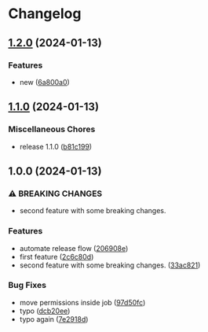 # Changelog

## [1.2.0](https://github.com/ramankarki/release-practice/compare/v1.1.0...v1.2.0) (2024-01-13)


### Features

* new ([6a800a0](https://github.com/ramankarki/release-practice/commit/6a800a0242a16e36368acc52c00aad44fe8db69e))

## [1.1.0](https://github.com/ramankarki/release-practice/compare/v1.0.0...v1.1.0) (2024-01-13)


### Miscellaneous Chores

* release 1.1.0 ([b81c199](https://github.com/ramankarki/release-practice/commit/b81c1995cb12fe0b153a53166440c8caf34f1fce))

## 1.0.0 (2024-01-13)


### ⚠ BREAKING CHANGES

* second feature with some breaking changes.

### Features

* automate release flow ([206908e](https://github.com/ramankarki/release-practice/commit/206908e2e1348aad185ea70688b64378d215f49e))
* first feature ([2c6c80d](https://github.com/ramankarki/release-practice/commit/2c6c80d6ed15e3bbdd58c53c2a2b1e4baea4086f))
* second feature with some breaking changes. ([33ac821](https://github.com/ramankarki/release-practice/commit/33ac821f9d826d9d8c0fb08cdab13a24df396539))


### Bug Fixes

* move permissions inside job ([97d50fc](https://github.com/ramankarki/release-practice/commit/97d50fcff49adc185ed3ebf7038e8121676bfb7c))
* typo ([dcb20ee](https://github.com/ramankarki/release-practice/commit/dcb20eeaf01b0610aae83e5d193aa5c1ed5e4692))
* typo again ([7e2918d](https://github.com/ramankarki/release-practice/commit/7e2918d5195ecd2d020353bdd7fd3360578bd40a))
